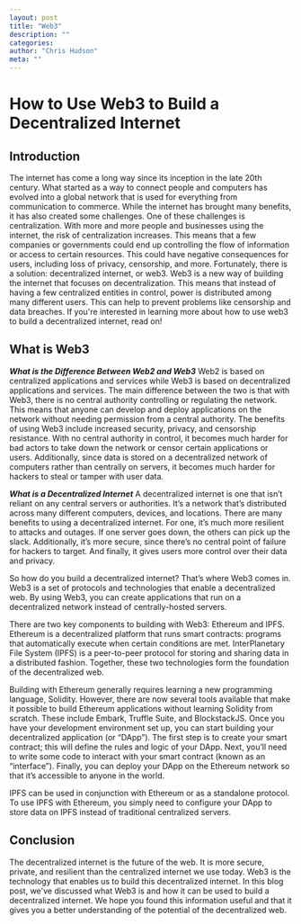 ```yaml
--- 
layout: post 
title: "Web3" 
description: "" 
categories:  
author: "Chris Hudson" 
meta: "" 
--- 
```

# How to Use Web3 to Build a Decentralized Internet

## Introduction

The internet has come a long way since its inception in the late 20th century. What started as a way to connect people and computers has evolved into a global network that is used for everything from communication to commerce. While the internet has brought many benefits, it has also created some challenges. One of these challenges is centralization. With more and more people and businesses using the internet, the risk of centralization increases. This means that a few companies or governments could end up controlling the flow of information or access to certain resources. This could have negative consequences for users, including loss of privacy, censorship, and more.
Fortunately, there is a solution: decentralized internet, or web3. Web3 is a new way of building the internet that focuses on decentralization. This means that instead of having a few centralized entities in control, power is distributed among many different users. This can help to prevent problems like censorship and data breaches.
If you're interested in learning more about how to use web3 to build a decentralized internet, read on!

## What is Web3

***What is the Difference Between Web2 and Web3***
Web2 is based on centralized applications and services while Web3 is based on decentralized applications and services. The main difference between the two is that with Web3, there is no central authority controlling or regulating the network. This means that anyone can develop and deploy applications on the network without needing permission from a central authority.
The benefits of using Web3 include increased security, privacy, and censorship resistance. With no central authority in control, it becomes much harder for bad actors to take down the network or censor certain applications or users. Additionally, since data is stored on a decentralized network of computers rather than centrally on servers, it becomes much harder for hackers to steal or tamper with user data.

***What is a Decentralized Internet***
A decentralized internet is one that isn’t reliant on any central servers or authorities. It’s a network that’s distributed across many different computers, devices, and locations.
There are many benefits to using a decentralized internet. For one, it’s much more resilient to attacks and outages. If one server goes down, the others can pick up the slack. Additionally, it’s more secure, since there’s no central point of failure for hackers to target. And finally, it gives users more control over their data and privacy.

So how do you build a decentralized internet? That’s where Web3 comes in. Web3 is a set of protocols and technologies that enable a decentralized web. By using Web3, you can create applications that run on a decentralized network instead of centrally-hosted servers.

There are two key components to building with Web3: Ethereum and IPFS. Ethereum is a decentralized platform that runs smart contracts: programs that automatically execute when certain conditions are met. InterPlanetary File System (IPFS) is a peer-to-peer protocol for storing and sharing data in a distributed fashion. Together, these two technologies form the foundation of the decentralized web.

Building with Ethereum generally requires learning a new programming language, Solidity. However, there are now several tools available that make it possible to build Ethereum applications without learning Solidity from scratch. These include Embark, Truffle Suite, and BlockstackJS. Once you have your development environment set up, you can start building your decentralized application (or “DApp”). The first step is to create your smart contract; this will define the rules and logic of your DApp. Next, you’ll need to write some code to interact with your smart contract (known as an “interface”). Finally, you can deploy your DApp on the Ethereum network so that it’s accessible to anyone in the world.

IPFS can be used in conjunction with Ethereum or as a standalone protocol. To use IPFS with Ethereum, you simply need to configure your DApp to store data on IPFS instead of traditional centralized servers.

## Conclusion

The decentralized internet is the future of the web. It is more secure, private, and resilient than the centralized internet we use today. Web3 is the technology that enables us to build this decentralized internet. In this blog post, we've discussed what Web3 is and how it can be used to build a decentralized internet. We hope you found this information useful and that it gives you a better understanding of the potential of the decentralized web.